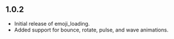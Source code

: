 ## 1.0.2
- Initial release of emoji_loading.
- Added support for bounce, rotate, pulse, and wave animations.


